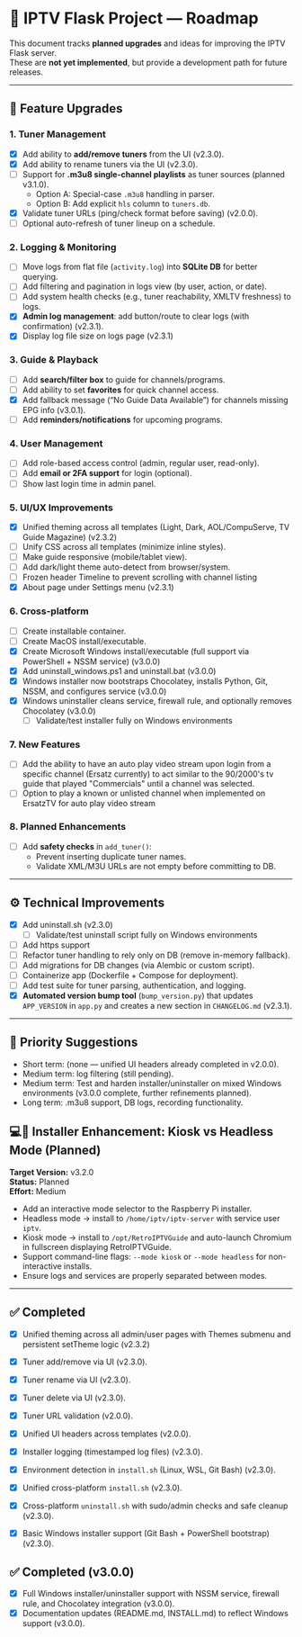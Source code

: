 # 📌 IPTV Flask Project — Roadmap

This document tracks **planned upgrades** and ideas for improving the IPTV Flask server.  
These are **not yet implemented**, but provide a development path for future releases.

---

## 🔮 Feature Upgrades

### 1. Tuner Management
- [x] Add ability to **add/remove tuners** from the UI (v2.3.0).
- [x] Add ability to rename tuners via the UI (v2.3.0).  
- [ ] Support for **.m3u8 single-channel playlists** as tuner sources (planned v3.1.0).  
  - Option A: Special-case `.m3u8` handling in parser.  
  - Option B: Add explicit `hls` column to `tuners.db`.  
- [x] Validate tuner URLs (ping/check format before saving) (v2.0.0).  
- [ ] Optional auto-refresh of tuner lineup on a schedule.

### 2. Logging & Monitoring
- [ ] Move logs from flat file (`activity.log`) into **SQLite DB** for better querying.  
- [ ] Add filtering and pagination in logs view (by user, action, or date).  
- [ ] Add system health checks (e.g., tuner reachability, XMLTV freshness) to logs.  
- [x] **Admin log management**: add button/route to clear logs (with confirmation) (v2.3.1).
- [x] Display log file size on logs page (v2.3.1)

### 3. Guide & Playback
- [ ] Add **search/filter box** to guide for channels/programs.  
- [ ] Add ability to set **favorites** for quick channel access.  
- [x] Add fallback message (“No Guide Data Available”) for channels missing EPG info (v3.0.1).  
- [ ] Add **reminders/notifications** for upcoming programs.  

### 4. User Management
- [ ] Add role-based access control (admin, regular user, read-only).  
- [ ] Add **email or 2FA support** for login (optional).  
- [ ] Show last login time in admin panel.  

### 5. UI/UX Improvements
- [x] Unified theming across all templates (Light, Dark, AOL/CompuServe, TV Guide Magazine) (v2.3.2)
- [ ] Unify CSS across all templates (minimize inline styles).  
- [ ] Make guide responsive (mobile/tablet view).  
- [ ] Add dark/light theme auto-detect from browser/system.  
- [ ] Frozen header Timeline to prevent scrolling with channel listing
- [x] About page under Settings menu (v2.3.1)

### 6. Cross-platform
- [ ] Create installable container.  
- [ ] Create MacOS install/executable.
- [x] Create Microsoft Windows install/executable (full support via PowerShell + NSSM service) (v3.0.0)
- [x] Add uninstall_windows.ps1 and uninstall.bat (v3.0.0)
- [x] Windows installer now bootstraps Chocolatey, installs Python, Git, NSSM, and configures service (v3.0.0)
- [x] Windows uninstaller cleans service, firewall rule, and optionally removes Chocolatey (v3.0.0)  
  - [ ] Validate/test installer fully on Windows environments

### 7. New Features
- [ ] Add the ability to have an auto play video stream upon login from a specific channel (Ersatz currently) to act similar to the 90/2000's tv guide that played "Commercials" until a channel was selected.  
- [ ] Option to play a known or unlisted channel when implemented on ErsatzTV for auto play video stream

### 8. Planned Enhancements
- [ ] Add **safety checks** in `add_tuner()`:
  - Prevent inserting duplicate tuner names.
  - Validate XML/M3U URLs are not empty before committing to DB.

---

## ⚙️ Technical Improvements
- [x] Add uninstall.sh (v2.3.0)  
  - [ ] Validate/test uninstall script fully on Windows environments
- [ ] Add https support  
- [ ] Refactor tuner handling to rely only on DB (remove in-memory fallback).  
- [ ] Add migrations for DB changes (via Alembic or custom script).  
- [ ] Containerize app (Dockerfile + Compose for deployment).  
- [ ] Add test suite for tuner parsing, authentication, and logging.  
- [x] **Automated version bump tool** (`bump_version.py`) that updates `APP_VERSION` in `app.py` and creates a new section in `CHANGELOG.md` (v2.3.1).  

---

## 📅 Priority Suggestions
- Short term: (none — unified UI headers already completed in v2.0.0).  
- Medium term: log filtering (still pending).  
- Medium term: Test and harden installer/uninstaller on mixed Windows environments (v3.0.0 complete, further refinements planned).  
- Long term: .m3u8 support, DB logs, recording functionality.  

## 💻🥧 Installer Enhancement: Kiosk vs Headless Mode (Planned)
**Target Version:** v3.2.0  
**Status:** Planned  
**Effort:** Medium  

- Add an interactive mode selector to the Raspberry Pi installer.
- Headless mode → install to `/home/iptv/iptv-server` with service user `iptv`.
- Kiosk mode → install to `/opt/RetroIPTVGuide` and auto-launch Chromium in fullscreen displaying RetroIPTVGuide.
- Support command-line flags: `--mode kiosk` or `--mode headless` for non-interactive installs.
- Ensure logs and services are properly separated between modes.

---

## ✅ Completed
- [x] Unified theming across all admin/user pages with Themes submenu and persistent setTheme logic (v2.3.2)
- [x] Tuner add/remove via UI (v2.3.0).  
- [x] Tuner rename via UI (v2.3.0).  
- [x] Tuner delete via UI (v2.3.0).  
- [x] Tuner URL validation (v2.0.0).  
- [x] Unified UI headers across templates (v2.0.0).  
- [x] Installer logging (timestamped log files) (v2.3.0).  
- [x] Environment detection in `install.sh` (Linux, WSL, Git Bash) (v2.3.0).  
- [x] Unified cross-platform `install.sh` (v2.3.0).  
- [x] Cross-platform `uninstall.sh` with sudo/admin checks and safe cleanup (v2.3.0).  
- [x] Basic Windows installer support (Git Bash + PowerShell bootstrap) (v2.3.0).  


## ✅ Completed (v3.0.0)
- [x] Full Windows installer/uninstaller support with NSSM service, firewall rule, and Chocolatey integration (v3.0.0).
- [x] Documentation updates (README.md, INSTALL.md) to reflect Windows support (v3.0.0).
